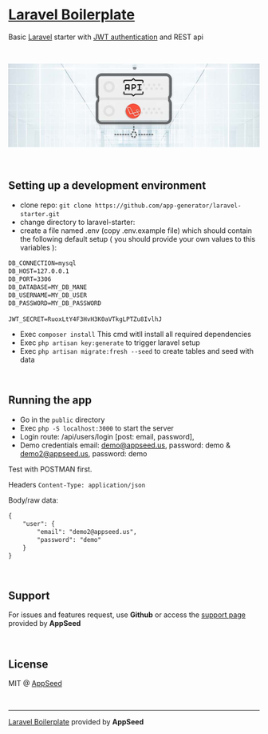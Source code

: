 # [Laravel Boilerplate](https://appseed.us/boilerplate-code/laravel-boilerplate)

Basic [Laravel](https://laravel.com/) starter with [JWT authentication](https://jwt.io/introduction/) and REST api

<br />

![Open-Source Laravel Boilerplate - Product cover image.](https://github.com/app-generator/static/blob/master/products/boilerplate-code-laravel-boilerplate-cover.jpg?raw=true) 

<br />

## Setting up a development environment

* clone repo: `git clone https://github.com/app-generator/laravel-starter.git`
* change directory to laravel-starter: 
* create a file named .env (copy .env.example file) which should contain the following default setup ( you should provide your own values to this variables ):
```
DB_CONNECTION=mysql
DB_HOST=127.0.0.1
DB_PORT=3306
DB_DATABASE=MY_DB_MANE
DB_USERNAME=MY_DB_USER
DB_PASSWORD=MY_DB_PASSWORD

JWT_SECRET=RuoxLtY4F3HvH3K0aVTkgLPTZu8IvlhJ
```

* Exec `composer install` This cmd witll install all required dependencies
* Exec `php artisan key:generate` to trigger laravel setup
* Exec `php artisan migrate:fresh --seed` to create tables and seed with data

<br />

## Running the app

* Go in the `public` directory 
* Exec `php -S localhost:3000` to start the server
* Login route: /api/users/login [post: email, password],
* Demo credentials email: demo@appseed.us, password: demo & demo2@appseed.us, password: demo

Test with POSTMAN first.

Headers ```Content-Type: application/json```

Body/raw data: 
```
{
	"user": {
		"email": "demo2@appseed.us",
		"password": "demo"
	}
}
```

<br />

## Support

For issues and features request, use **Github** or access the [support page](https://appseed.us/support) provided by **AppSeed** 

<br />

## License
MIT @ [AppSeed](https://appseed.us)

<br />

---
[Laravel Boilerplate](https://appseed.us/boilerplate-code/laravel-boilerplate) provided by **AppSeed**

